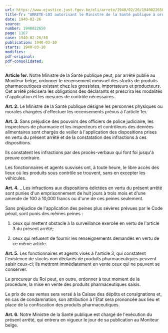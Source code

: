 ```yaml
---
url: https://www.ejustice.just.fgov.be/eli/arrete/1940/02/26/1940022650/justel
title-fr: "ARRETE-LOI autorisant le Ministre de la Santé publique à ordonner le recensement mensuel des stocks de produits pharmaceutiques existant chez les grossistes, importateurs et producteurs."
date: 1940-02-26
source:
number: 1940022650
page: 1167
case: 1940-02-26/30
publication: 1940-03-10
starts: 1940-03-10
modifies:
pdf-original:
pdf-consolidated:
---
```


**Article 1er.** Notre Ministre de la Santé publique peut, par arrêté publié au Moniteur belge, ordonner le recensement mensuel des stocks de produits pharmaceutiques existant chez les grossistes, importateurs et producteurs. Cet arrêté précisera les obligations des déclarants et prescrira les modalités d'application et les mesures de contrôle nécessaires.

**Art. 2.** Le Ministre de la Santé publique désigne les personnes physiques ou morales chargées d'effectuer les recensements prévus à l'article 1er.

**Art. 3.** Sans préjudice des pouvoirs des officiers de police judiciaire, les inspecteurs de pharmacie et les inspecteurs et contrôleurs des denrées alimentaires sont chargés de veiller à l'application des dispositions prises en vertu du présent arrêté et de la constatation des infractions à ces dispositions.

Ils constatent les infractions par des procès-verbaux qui font foi jusqu'à preuve contraire.

Les fonctionnaires et agents susvisés ont, à toute heure, le libre accès des lieux où les produits sous contrôle se trouvent, sans en excepter les véhicules.

**Art. 4.** _ Les infractions aux dispositions édictées en vertu du présent arrêté sont punies d'un emprisonnement de huit jours à trois mois et d'une amende de 100 à 10,000 francs ou d'une de ces peines seulement.

Sans préjudice de l'application des peines plus sévères prévues par le Code pénal, sont punis des mêmes peines :

1. ceux qui mettent obstacle à la surveillance exercée en vertu de l'article 3 du présent arrêté;

2. ceux qui refusent de fournir les renseignements demandés en vertu de ce même article.

**Art. 5.** Les fonctionnaires et agents visés à l'article 3, qui constatent l'existence de stocks non déclarés de produits pharmaceutiques peuvent saisir ceux-ci; ils mettront immédiatement en vente ceux qui ne peuvent se conserver.

Le procureur du Roi peut, en outre, ordonner à tout moment de la procédure, la mise en vente des produits pharmaceutiques saisis.

Le prix de ces ventes sera versé à la Caisse des dépôts et consignations et, en cas de condamnation, son attribution à l'Etat sera prononcée aux lieu et place de la confiscation des produits pharmaceutiques.

**Art. 6.** Notre Ministre de la Santé publique est chargé de l'exécution du présent arrêté, qui entrera en vigueur le jour de sa publication au Moniteur belge.
